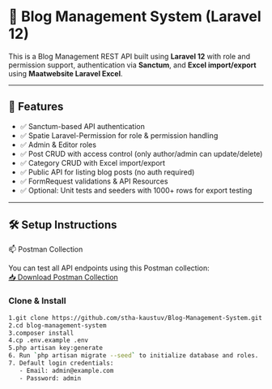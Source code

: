 # 📝 Blog Management System (Laravel 12)

This is a Blog Management REST API built using **Laravel 12** with role and permission support, authentication via **Sanctum**, and **Excel import/export** using **Maatwebsite Laravel Excel**.

---

## 📌 Features

- ✅ Sanctum-based API authentication
- ✅ Spatie Laravel-Permission for role & permission handling
- ✅ Admin & Editor roles
- ✅ Post CRUD with access control (only author/admin can update/delete)
- ✅ Category CRUD with Excel import/export
- ✅ Public API for listing blog posts (no auth required)
- ✅ FormRequest validations & API Resources
- ✅ Optional: Unit tests and seeders with 1000+ rows for export testing

---

## 🛠 Setup Instructions

📫 Postman Collection

You can test all API endpoints using this Postman collection:  
[📥 Download Postman Collection](./Blog%20Management.postman_collection.json)



### Clone & Install

```bash
1.git clone https://github.com/stha-kaustuv/Blog-Management-System.git
2.cd blog-management-system
3.composer install
4.cp .env.example .env
5.php artisan key:generate
6. Run `php artisan migrate --seed` to initialize database and roles.
7. Default login credentials:
   - Email: admin@example.com
   - Password: admin


